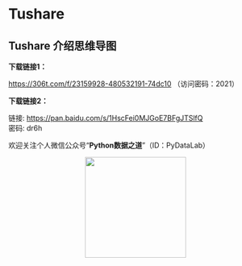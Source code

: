 # Tushare

## Tushare 介绍思维导图

**下载链接1：**

https://306t.com/f/23159928-480532191-74dc10 
（访问密码：2021）

**下载链接2：**

链接: https://pan.baidu.com/s/1HscFei0MJGoE7BFgJTSlfQ  
密码: dr6h


欢迎关注个人微信公众号“**Python数据之道**”（ID：PyDataLab）

<div align="center">
    <img src="../../02photo/QR-Python数据知道.jpg" width="200"/>
</div>
